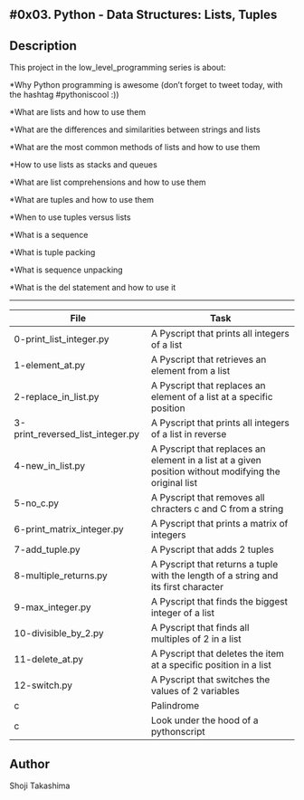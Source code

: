 #0x03. Python - Data Structures: Lists, Tuples
---
## Description

This project in the low_level_programming series is about:

*Why Python programming is awesome (don’t forget to tweet today, with the hashtag #pythoniscool :))

*What are lists and how to use them

*What are the differences and similarities between strings and lists

*What are the most common methods of lists and how to use them

*How to use lists as stacks and queues

*What are list comprehensions and how to use them

*What are tuples and how to use them

*When to use tuples versus lists

*What is a sequence

*What is tuple packing

*What is sequence unpacking

*What is the del statement and how to use it

---
File|Task
---|---
0-print_list_integer.py | A Pyscript that prints all integers of a list
1-element_at.py | A Pyscript that retrieves an element from a list
2-replace_in_list.py | A Pyscript that replaces an element of a list at a specific position
3-print_reversed_list_integer.py | A Pyscript that prints all integers of a list in reverse
4-new_in_list.py | A Pyscript that replaces an element in a list at a given position without modifying the original list
5-no_c.py | A Pyscript that removes all chracters c and C from a string
6-print_matrix_integer.py | A Pyscript that prints a matrix of integers
7-add_tuple.py | A Pyscript that adds 2 tuples
8-multiple_returns.py | A Pyscript that returns a tuple with the length of a string and its first character
9-max_integer.py | A Pyscript that finds the biggest integer of a list
10-divisible_by_2.py | A Pyscript that finds all multiples of 2 in a list
11-delete_at.py | A Pyscript that deletes the item at a specific position in a list
12-switch.py | A Pyscript that switches the values of 2 variables
c | Palindrome
c | Look under the hood of a pythonscript

## Author
 Shoji Takashima
